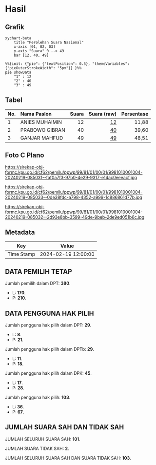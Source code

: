 # Hasil

## Grafik

```mermaid
xychart-beta
    title "Perolehan Suara Nasional"
    x-axis [01, 02, 03]
    y-axis "Suara" 0 --> 49
    bar [12, 40, 49]
```

```mermaid
%%{init: {"pie": {"textPosition": 0.5}, "themeVariables": {"pieOuterStrokeWidth": "5px"}} }%%
pie showData
    "1" : 12
    "2" : 40
    "3" : 49
```

## Tabel

| No. | Nama Paslon    | Suara | Suara (raw) | Persentase |
|:--- |:-------------- | -----:| -----------:| ----------:|
| 1   | ANIES MUHAIMIN | 12    | [12][p-1]   | 11,88      |
| 2   | PRABOWO GIBRAN | 40    | [40][p-2]   | 39,60      |
| 3   | GANJAR MAHFUD  | 49    | [49][p-3]   | 48,51      |


[p-1]: https://github.com/gigit-pemilu/pemilu-2024/blob/main/pilpres/hitung-suara/sub/99-luar-negeri/sub/81-new-york-amerika-serikat/sub/01-new-york-amerika-serikat/sub/0001-new-york-amerika-serikat/sub/004-ksk-001/sub/paslon-1.txt
[p-2]: https://github.com/gigit-pemilu/pemilu-2024/blob/main/pilpres/hitung-suara/sub/99-luar-negeri/sub/81-new-york-amerika-serikat/sub/01-new-york-amerika-serikat/sub/0001-new-york-amerika-serikat/sub/004-ksk-001/sub/paslon-2.txt
[p-3]: https://github.com/gigit-pemilu/pemilu-2024/blob/main/pilpres/hitung-suara/sub/99-luar-negeri/sub/81-new-york-amerika-serikat/sub/01-new-york-amerika-serikat/sub/0001-new-york-amerika-serikat/sub/004-ksk-001/sub/paslon-3.txt

## Foto C Plano

https://sirekap-obj-formc.kpu.go.id/cf62/pemilu/ppwp/99/81/01/00/01/9981010001004-20240219-085031--faf0a7f3-97b0-4e29-9317-e14ac0eeeacf.jpg

https://sirekap-obj-formc.kpu.go.id/cf62/pemilu/ppwp/99/81/01/00/01/9981010001004-20240219-085033--0de38fdc-a798-4352-a999-1c886861d77b.jpg

https://sirekap-obj-formc.kpu.go.id/cf62/pemilu/ppwp/99/81/01/00/01/9981010001004-20240219-085032--2d93e8bb-3599-49de-9beb-2de9ed051b6c.jpg


## Metadata

| Key        | Value               |
| ---------- | ------------------- |
| Time Stamp | 2024-02-19 12:00:00 |


## DATA PEMILIH TETAP

Jumlah pemilih dalam DPT: **380**.
 * L: **170**.
 * P: **210**.

## DATA PENGGUNA HAK PILIH

Jumlah pengguna hak pilih dalam DPT: **29**.
 * L: **8**.
 * P: **21**.

Jumlah pengguna hak pilih dalam DPTb: **29**.
 * L: **11**.
 * P: **18**.

Jumlah pengguna hak pilih dalam DPK: **45**.
 * L: **17**.
 * P: **28**.

Jumlah pengguna hak pilih: **103**.
 * L: **36**.
 * P: **67**.

## JUMLAH SUARA SAH DAN TIDAK SAH

JUMLAH SELURUH SUARA SAH: **101**.

JUMLAH SUARA TIDAK SAH: **2**.

JUMLAH SELURUH SUARA SAH DAN SUARA TIDAK SAH: **103**.



